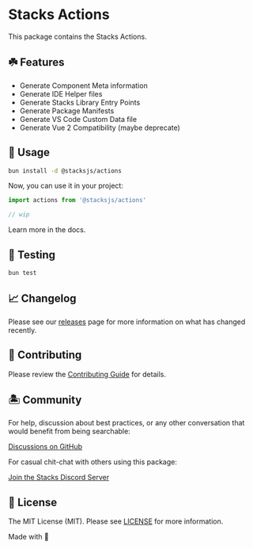 # Stacks Actions

This package contains the Stacks Actions.

## ☘️ Features

- Generate Component Meta information
- Generate IDE Helper files
- Generate Stacks Library Entry Points
- Generate Package Manifests
- Generate VS Code Custom Data file
- Generate Vue 2 Compatibility (maybe deprecate)

## 🤖 Usage

```bash
bun install -d @stacksjs/actions
```

Now, you can use it in your project:

```ts
import actions from '@stacksjs/actions'

// wip
```

Learn more in the docs.

## 🧪 Testing

```bash
bun test
```

## 📈 Changelog

Please see our [releases](https://github.com/stacksjs/stacks/releases) page for more information on what has changed recently.

## 🚜 Contributing

Please review the [Contributing Guide](https://github.com/stacksjs/contributing) for details.

## 🏝 Community

For help, discussion about best practices, or any other conversation that would benefit from being searchable:

[Discussions on GitHub](https://github.com/stacksjs/stacks/discussions)

For casual chit-chat with others using this package:

[Join the Stacks Discord Server](https://discord.gg/stacksjs)

## 📄 License

The MIT License (MIT). Please see [LICENSE](https://github.com/stacksjs/stacks/tree/main/LICENSE.md) for more information.

Made with 💙
